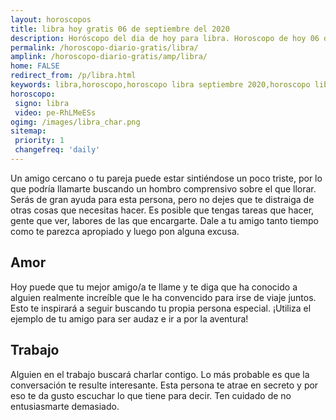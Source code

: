 ```yaml
---
layout: horoscopos
title: libra hoy gratis 06 de septiembre del 2020 
description: Horóscopo del dia de hoy para libra. Horoscopo de hoy 06 de septiembre del 2020. Las predicciones de amor, trabajo, vida personal gratis.
permalink: /horoscopo-diario-gratis/libra/
amplink: /horoscopo-diario-gratis/amp/libra/
home: FALSE
redirect_from: /p/libra.html
keywords: libra,horoscopo,horoscopo libra septiembre 2020,horoscopo libra hoy,tarot libra septiembre 2020,horoscopo libra,tarot libra hoy,horoscopo de hoy,horoscopo diario,tarot del amor,horoscopo de hoy libra,horoscopo diario del tarot, Horoscopo de hoy libra 06 de septiembre del 2020,horóscopo del día,signos zodiacales 2020, el horoscopo de hoy
horoscopo:
 signo: libra
 video: pe-RhLMeESs 
ogimg: /images/libra_char.png
sitemap:
 priority: 1
 changefreq: 'daily'
---
```



Un amigo cercano o tu pareja puede estar sintiéndose un poco triste, por lo que podría llamarte buscando un hombro comprensivo sobre el que llorar. Serás de gran ayuda para esta persona, pero no dejes que te distraiga de otras cosas que necesitas hacer. Es posible que tengas tareas que hacer, gente que ver, labores de las que encargarte. Dale a tu amigo tanto tiempo como te parezca apropiado y luego pon alguna excusa.

## Amor

Hoy puede que tu mejor amigo/a te llame y te diga que ha conocido a alguien realmente increíble que le ha convencido para irse de viaje juntos. Esto te inspirará a seguir buscando tu propia persona especial. ¡Utiliza el ejemplo de tu amigo para ser audaz e ir a por la aventura!

## Trabajo

Alguien en el trabajo buscará charlar contigo. Lo más probable es que la conversación te resulte interesante. Esta persona te atrae en secreto y por eso te da gusto escuchar lo que tiene para decir. Ten cuidado de no entusiasmarte demasiado.